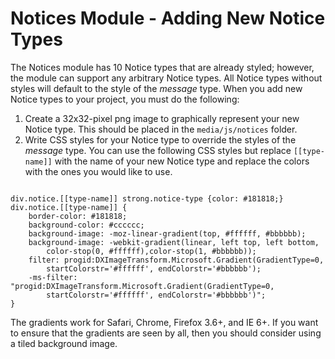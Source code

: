 Notices Module - Adding New Notice Types
========================================

The Notices module has 10 Notice types that are already styled; however, the
module can support any arbitrary Notice types. All Notice types without styles
will default to the style of the *message* type. When you add new Notice types
to your project, you must do the following:

1. Create a 32x32-pixel png image to graphically represent your new Notice type.
This should be placed in the `media/js/notices` folder.
2. Write CSS styles for your Notice type to override the styles of the *message*
type. You can use the following CSS styles but replace `[[type-name]]` with the
name of your new Notice type and replace the colors with the ones you would like
to use.

<pre><code>
div.notice.[[type-name]] strong.notice-type {color: #181818;}
div.notice.[[type-name]] {
	border-color: #181818;
	background-color: #cccccc;
	background-image: -moz-linear-gradient(top, #ffffff, #bbbbbb);
	background-image: -webkit-gradient(linear, left top, left bottom,
		color-stop(0, #ffffff),color-stop(1, #bbbbbb));
	filter: progid:DXImageTransform.Microsoft.Gradient(GradientType=0,
		startColorstr='#ffffff', endColorstr='#bbbbbb');
	-ms-filter: "progid:DXImageTransform.Microsoft.Gradient(GradientType=0,
		startColorstr='#ffffff', endColorstr='#bbbbbb')";
}
</code></pre>

The gradients work for Safari, Chrome, Firefox 3.6+, and IE 6+. If you want to
ensure that the gradients are seen by all, then you should consider using a
tiled background image.